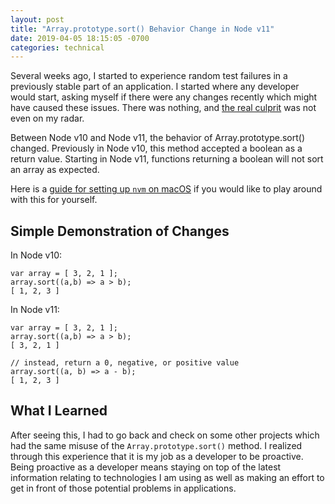 ```yaml
---
layout: post
title: "Array.prototype.sort() Behavior Change in Node v11"
date: 2019-04-05 18:15:05 -0700
categories: technical
---
```

Several weeks ago, I started to experience random test failures in a previously stable part of an application.  I started where any developer would start, asking myself if there were any changes recently which might have caused these issues.  There was nothing, and [the real culprit](https://github.com/nodejs/node/issues/24294) was not even on my radar.

Between Node v10 and Node v11, the behavior of Array.prototype.sort() changed.  Previously in Node v10, this method accepted a boolean as a return value.  Starting in Node v11, functions returning a boolean will not sort an array as expected.

Here is a [guide for setting up `nvm` on macOS](http://dev.topheman.com/install-nvm-with-homebrew-to-use-multiple-versions-of-node-and-iojs-easily/) if you would like to play around with this for yourself.

## Simple Demonstration of Changes ##

In Node v10:
```
var array = [ 3, 2, 1 ];
array.sort((a,b) => a > b);
[ 1, 2, 3 ]
```

In Node v11:
```
var array = [ 3, 2, 1 ];
array.sort((a,b) => a > b);
[ 3, 2, 1 ]

// instead, return a 0, negative, or positive value
array.sort((a, b) => a - b);
[ 1, 2, 3 ]
```

## What I Learned ##

After seeing this, I had to go back and check on some other projects which had the same misuse of the `Array.prototype.sort()` method.  I realized through this experience that it is my job as a developer to be proactive.  Being proactive as a developer means staying on top of the latest information relating to technologies I am using as well as making an effort to get in front of those potential problems in applications.